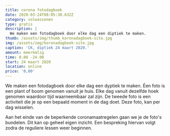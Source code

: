 ```yaml
---
title: corona fotodagboek
date: 2020-03-24T08:05:30.632Z
category: volwassenen
type: gratis
description: |
  We maken een fotodagboek door elke dag een diptiek te maken. 
thumb: /assets/img/thumb_koronadagboek-site.jpg
img: /assets/img/koronadagboek-site.jpg
caption: 'CK, diptiek 24 maart 2020.'
amount: meermalig
time: 0.00 -24.00
start: 24 maart 2020
location: online
price: '0,00'
---
```

We maken een fotodagboek door elke dag een dyptiek te maken. Éen foto is een plant of boom genomen vanuit je huis. Elke dag vanuit dezelfde hoek genomen waardoor tijd waarneembaar zal zijn. De tweede foto is een activiteit die je op een bepaald moment in de dag doet. Deze foto, kan per dag wisselen. 

Aan het einde van de beperkende coronamaatregelen gaan we je de foto's bundelen. Dit kan op geheel eigen inzicht. Een bespreking hiervan volgt zodra de reguliere lessen weer beginnen.